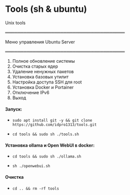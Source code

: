 # Tools (sh & ubuntu)
Unix tools 

═══════════════════════════════════════

Меню управления Ubuntu Server

═══════════════════════════════════════
 1. Полное обновление системы
 2. Очистка старых ядер
 3. Удаление ненужных пакетов
 4. Установка базовых утилит
 5. Настройка доступа SSH для root
 6. Установка Docker и Portainer
 7. Отключение IPv6
 8. Выход
    

#### Запуск:
-     sudo apt install git -y && git clone https://github.com/idpro1313/tools.git
-     cd tools && sudo sh ./tools.sh

#### Установка ollama и Open WebUI в docker:
-     cd tools && sudo sh ./ollama.sh
-     sh ./openwebui.sh

#### Очистка 
-     cd .. && rm -rf tools 
